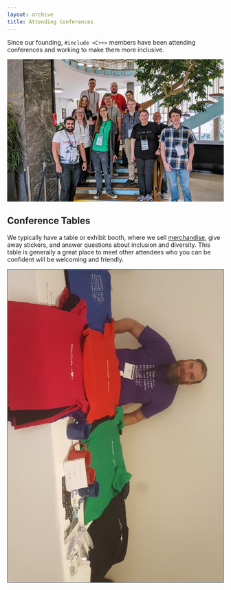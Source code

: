 ```yaml
---
layout: archive
title: Attending Conferences
---
```


Since our founding, `#include <C++>` members have been attending conferences and working to make them more inclusive.

![#include <C++> members at CPPP 2019](/images/cppp_2019.jpg)

## Conference Tables

We typically have a table or exhibit booth, where we sell <a class="page-link" href="/shop/">merchandise</a>, give away stickers, and answer questions about inclusion and diversity. This table is generally a great place to meet other attendees who you can be confident will be welcoming and friendly.

![Table at Meeting C++ 2018](/images/shirts_at_meeting_cpp_2018.jpg)